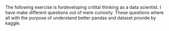 The following exercise is fordeveloping critital thinking as a data scientist. 
I have make different questions out of mere curiosity. These questions where all with the purpose of understand better pandas and dataset provide by kaggle. 
